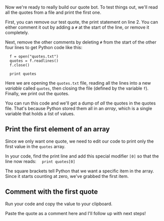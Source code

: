 Now we're ready to really build our quote bot. To test things out, we'll read all the quotes from a file and print the first one.

First, you can remove our test quote, the print statement on line 2. You can either comment it out by adding a `#` at the start of the line, or remove it completely.

Next, remove the other comments by deleting `#` from the start of the other four lines to get Python code like this:

```
  f = open("quotes.txt")
  quotes = f.readlines()
  f.close()

  print quotes
```

Here we are opening the `quotes.txt` file, reading all the lines into a new _variable_ called `quotes`, then closing the file (defined by the variable `f`). Finally, we print out the quotes.

You can run this code and we'll get a dump of _all_ the quotes in the quotes file. That's because Python stored them all in an _array_, which is a single variable that holds a list of values.

## Print the first element of an array

Since we only want one quote, we need to edit our code to print only the first value in the `quotes` array.

In your code, find the print line and add this special modifier `[0]` so that the line now reads:
`  print quotes[0]`

The square brackets tell Python that we want a specific item in the array. Since it starts counting at zero, we've grabbed the first item.

## Comment with the first quote

Run your code and copy the value to your clipboard.

Paste the quote as a comment here and I'll follow up with next steps!
